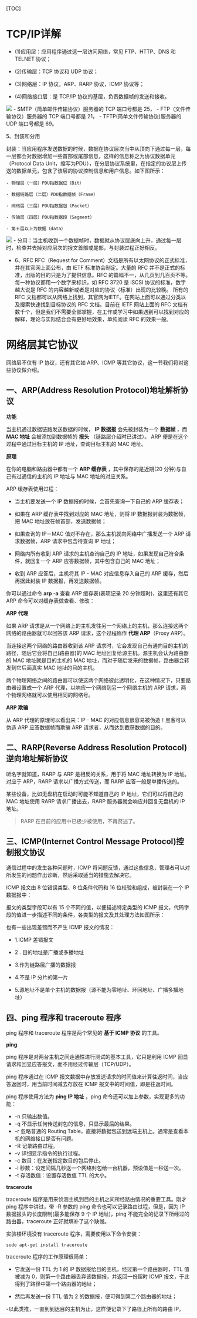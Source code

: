 [TOC]

# TCP/IP详解 

- (1)应用层：应用程序通过这一层访问网络，常见 FTP、HTTP、DNS 和 TELNET 协议；

- (2)传输层：TCP 协议和 UDP 协议；

- (3)网络层：IP 协议，ARP、RARP 协议，ICMP 协议等；

- (4)网络接口层：是 TCP/IP   协议的基层，负责数据帧的发送和接收。
<img src="网络接口层.png">
- SMTP（简单邮件传输协议）服务器的 TCP 端口号都是 25，
- FTP（文件传输协议）服务器的 TCP 端口号都是 21，
- TFTP(简单文件传输协议)服务器的 UDP 端口号都是 69。

5、封装和分用

封装：当应用程序发送数据的时候，数据在协议层次当中从顶向下通过每一层，每一层都会对数据增加一些首部或尾部信息，这样的信息称之为协议数据单元（Protocol Data Unit，缩写为PDU），在分层协议系统里，在指定的协议层上传送的数据单元，包含了该层的协议控制信息和用户信息。如下图所示：

    - 物理层（一层）PDU指数据位（Bit）

    - 数据链路层（二层）PDU指数据帧（Frame）

    - 网络层（三层）PDU指数据包（Packet）

    - 传输层（四层）PDU指数据段（Segment）

    - 第五层以上为数据（data）
<img src="模型.png">
- 分用：当主机收到一个数据帧时，数据就从协议层底向上升，通过每一层时，检查并去掉对应层次的报文首部或尾部，与封装过程正好相反。

- 6、RFC
RFC（Request for Comment）文档是所有以太网协议的正式标准，并在其官网上面公布，由 IETF 标准协会制定。大量的 RFC 并不是正式的标准，出版的目的只是为了提供信息。RFC 的篇幅不一，从几页到几百页不等。每一种协议都用一个数字来标识，如 RFC 3720 是 iSCSI 协议的标准，数字越大说是 RFC 的内容越新或者是对应的协议（标准）出现的比较晚。
所有的 RFC 文档都可以从网络上找到，其官网为IETF。在网站上面可以通过分类以及搜索快速找到目标协议的 RFC 文档。目前在 IETF 网站上面的 RFC 文档有数千个，但是我们不需要全部掌握，在工作或学习中如果遇到可以找到对应的解释，理论与实际结合会有更好地效果，单纯阅读 RFC 的效果一般。



# 网络层其它协议

网络层不仅有 IP 协议，还有其它如 ARP、ICMP 等其它协议，这一节我们将对这些协议做介绍。



## 一、ARP(Address Resolution Protocol)地址解析协议

**功能**

当主机通过数据链路发送数据的时候， **IP 数据报** 会先被封装为一个 **数据帧** ，而 **MAC 地址** 会被添加到数据帧的 **报头** （链路层介绍时已讲过）。 ARP 便是在这个过程中通过目标主机的 IP 地址，查询目标主机的 MAC 地址。

**原理**

在你的电脑和路由器中都有一个 **ARP 缓存表** ，其中保存的是近期(20 分钟)与自己有过通信的主机的 IP 地址与 MAC 地址的对应关系。

ARP 缓存表使用过程：

*   当主机要发送一个 IP 数据报的时候，会首先查询一下自己的 ARP 缓存表；

*   如果在 ARP 缓存表中找到对应的 MAC 地址，则将 IP 数据报封装为数据帧，把 MAC 地址放在帧首部，发送数据帧；

*   如果查询的 IP－MAC 值对不存在，那么主机就向网络中广播发送一个 ARP 请求数据帧，ARP 请求中包含待查询 IP 地址；

*   网络内所有收到 ARP 请求的主机查询自己的 IP 地址，如果发现自己符合条件，就回复一个 ARP 应答数据帧，其中包含自己的 MAC 地址；

*   收到 ARP 应答后，主机将其 IP - MAC 对应信息存入自己的 ARP 缓存，然后再据此封装 IP 数据报，再发送数据帧。

你可以通过命令 **arp -a** 查看 ARP 缓存表(表项记录 20 分钟超时)，这里还有其它 ARP 命令可以对缓存表做查看、修改：



**ARP 代理**

如果 ARP 请求是从一个网络上的主机发往另一个网络上的主机，那么连接这两个网络的路由器就可以回答该 ARP 请求，这个过程称作 **代理 ARP**（Proxy ARP）。

当连接这两个网络的路由器收到该 ARP 请求时，它会发现自己有通向目的主机的路径，随后它会将自己(路由器)的 MAC 地址回复给源主机。源主机会认为路由器的 MAC 地址就是目的主机的 MAC 地址，而对于随后发来的数据帧，路由器会转发到它后面真实 MAC 地址的目的主机。

两个物理网络之间的路由器可以使这两个网络彼此透明化，在这种情况下，只要路由器设置成一个 ARP 代理，以响应一个网络到另一个网络主机的 ARP 请求，两个物理网络就可以使用相同的网络号。

**ARP 欺骗**

从 ARP 代理的原理可以看出来：IP - MAC 的对应信息很容易被伪造！黑客可以伪造 ARP 应答数据帧而欺骗 ARP 请求者，从而达到截获数据的目的。

## 二、RARP(Reverse Address Resolution Protocol)逆向地址解析协议

听名字就知道，RARP 与 ARP 是相反的关系，用于将 MAC 地址转换为 IP 地址。对应于 ARP，RARP 请求以广播方式传送，而 RARP 应答一般是单播传送的。

某些设备，比如无盘机在启动时可能不知道自己的 IP 地址，它们可以将自己的 MAC 地址使用 RARP 请求广播出去，RARP 服务器就会响应并回复无盘机的 IP 地址。

> 
> 
> RARP 在目前的应用中已极少被使用，不再赘述了。
> 
> 

## 三、ICMP(Internet Control Message Protocol)控制报文协议

通信过程中的发生各种问题时，ICMP 将问题反馈，通过这些信息，管理者可以对所发生的问题作出诊断，然后采取适当的措施去解决它。

ICMP 报文由 8 位错误类型、8 位条件代码和 16 位校验和组成，被封装在一个 IP 数据报中：


报文的类型字段可以有 15 个不同的值，以便描述特定类型的 ICMP 报文，代码字段的值进一步描述不同的条件，各类型的报文及其处理方法如图所示：



也有一些出现差错而不产生 ICMP 报文的情况：

*   1.ICMP 差错报文

*   2 . 目的地址是广播或多播地址

*   3.作为链路层广播的数据报

*   4.不是 IP 分片的第一片

*   5.源地址不是单个主机的数据报（源不能为零地址、环回地址、广播多播地址）

## 四、ping 程序和 traceroute 程序

ping 程序和 traceroute 程序是两个常见的 **基于 ICMP 协议** 的工具。

**ping**

ping 程序是对两台主机之间连通性进行测试的基本工具，它只是利用 ICMP 回显请求和回显应答报文，而不用经过传输层（TCP/UDP）。

ping 程序通过在 ICMP 报文数据中存放发送请求的时间值来计算往返时间，当应答返回时，用当前时间减去存放在 ICMP 报文中的时间值，即是往返时间。

ping 程序使用方法为 **ping IP 地址** ，ping 命令还可以加上参数，实现更多的功能：

*   -n 只输出数值。
*   -q 不显示任何传送封包的信息，只显示最后的结果。
*   -r 忽略普通的 Routing Table，直接将数据包送到远端主机上。通常是查看本机的网络接口是否有问题。
*   -R 记录路由过程。
*   -v 详细显示指令的执行过程。
*   -c 数目：在发送指定数目的包后停止。
*   -i 秒数：设定间隔几秒送一个网络封包给一台机器，预设值是一秒送一次。
*   -t 存活数值：设置存活数值 TTL 的大小。

**traceroute**

traceroute 程序是用来侦测主机到目的主机之间所经路由情况的重要工具。刚才 ping 程序中讲过，带 -R 参数的 ping 命令也可以记录路由过程，但是，因为 IP 数据报头的长度限制(最多能保存 9 个 IP 地址)，ping 不能完全的记录下所经过的路由器，traceroute 正好就填补了这个缺憾。

实验楼环境没有 traceroute 程序，需要使用以下命令安装：

```
sudo apt-get install traceroute

```

traceroute 程序的工作原理很简单：

*   它发送一份 TTL 为 1 的 IP 数据报给目的主机，经过第一个路由器时，TTL 值被减为 0，则第一个路由器丢弃该数据报，并返回一份超时 ICMP 报文，于此得到了路径中第一个路由器的地址；

*   然后再发送一份 TTL 值为 2 的数据报，便可得到第二个路由器的地址；

-以此类推，一直到到达目的主机为止，这样便记录下了路径上所有的路由 IP。
